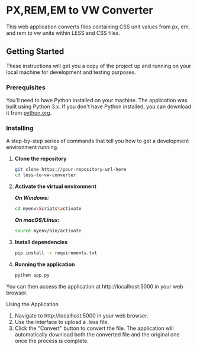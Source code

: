# PX,REM,EM to VW Converter

This web application converts files containing CSS unit values from px, em, and rem to vw units within LESS and CSS files.

## Getting Started

These instructions will get you a copy of the project up and running on your local machine for development and testing purposes.

### Prerequisites

You'll need to have Python installed on your machine. The application was built using Python 3.x. If you don't have Python installed, you can download it from [python.org](https://www.python.org/downloads/).

### Installing

A step-by-step series of commands that tell you how to get a development environment running.

1. **Clone the repository**

   ```bash
   git clone https://your-repository-url-here
   cd less-to-vw-converter
   ```

2. **Activate the virtual environment**

    ***On Windows:***
    ```bash
    cd myenv\Scripts\activate
    ```
     ***On macOS/Linux:***
     ```bash
    source myenv/bin/activate
    ```

3. **Install dependencies**
    ```bash
    pip install -r requirements.txt
    ```
4. **Running the application**
    ```bash
    python app.py
    ```
You can then access the application at http://localhost:5000 in your web browser.

Using the Application
1. Navigate to http://localhost:5000 in your web browser.
2. Use the interface to upload a .less file.
3. Click the "Convert" button to convert the file. The application will automatically download both the converted file and the original one once the process is complete.

